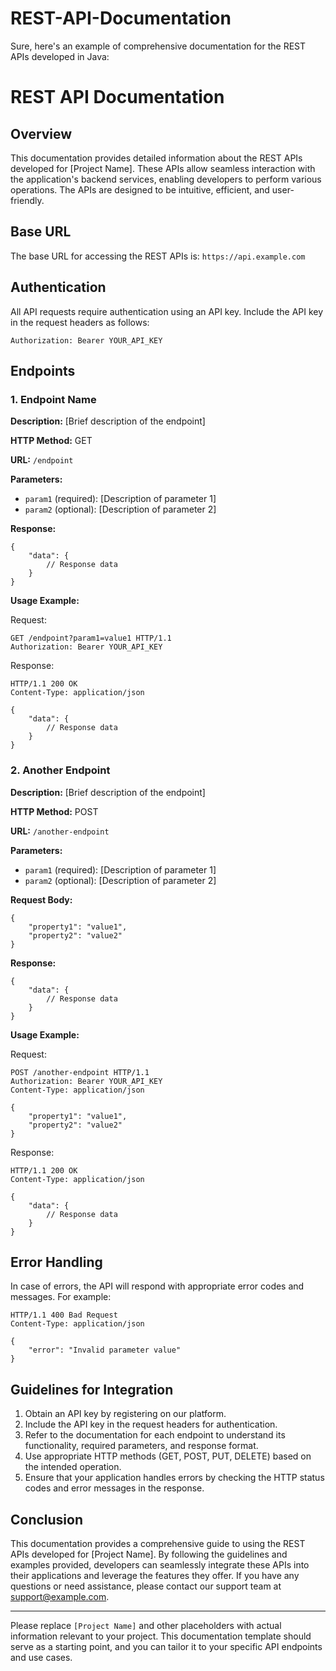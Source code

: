 # REST-API-Documentation
Sure, here's an example of comprehensive documentation for the REST APIs developed in Java:

# REST API Documentation

## Overview

This documentation provides detailed information about the REST APIs developed for [Project Name]. These APIs allow seamless interaction with the application's backend services, enabling developers to perform various operations. The APIs are designed to be intuitive, efficient, and user-friendly.

## Base URL

The base URL for accessing the REST APIs is: `https://api.example.com`

## Authentication

All API requests require authentication using an API key. Include the API key in the request headers as follows:

```
Authorization: Bearer YOUR_API_KEY
```

## Endpoints

### 1. Endpoint Name

**Description:** [Brief description of the endpoint]

**HTTP Method:** GET

**URL:** `/endpoint`

**Parameters:**
- `param1` (required): [Description of parameter 1]
- `param2` (optional): [Description of parameter 2]

**Response:**
```
{
    "data": {
        // Response data
    }
}
```

**Usage Example:**

Request:
```
GET /endpoint?param1=value1 HTTP/1.1
Authorization: Bearer YOUR_API_KEY
```

Response:
```
HTTP/1.1 200 OK
Content-Type: application/json

{
    "data": {
        // Response data
    }
}
```

### 2. Another Endpoint

**Description:** [Brief description of the endpoint]

**HTTP Method:** POST

**URL:** `/another-endpoint`

**Parameters:**
- `param1` (required): [Description of parameter 1]
- `param2` (optional): [Description of parameter 2]

**Request Body:**
```
{
    "property1": "value1",
    "property2": "value2"
}
```

**Response:**
```
{
    "data": {
        // Response data
    }
}
```

**Usage Example:**

Request:
```
POST /another-endpoint HTTP/1.1
Authorization: Bearer YOUR_API_KEY
Content-Type: application/json

{
    "property1": "value1",
    "property2": "value2"
}
```

Response:
```
HTTP/1.1 200 OK
Content-Type: application/json

{
    "data": {
        // Response data
    }
}
```

## Error Handling

In case of errors, the API will respond with appropriate error codes and messages. For example:

```
HTTP/1.1 400 Bad Request
Content-Type: application/json

{
    "error": "Invalid parameter value"
}
```

## Guidelines for Integration

1. Obtain an API key by registering on our platform.
2. Include the API key in the request headers for authentication.
3. Refer to the documentation for each endpoint to understand its functionality, required parameters, and response format.
4. Use appropriate HTTP methods (GET, POST, PUT, DELETE) based on the intended operation.
5. Ensure that your application handles errors by checking the HTTP status codes and error messages in the response.

## Conclusion

This documentation provides a comprehensive guide to using the REST APIs developed for [Project Name]. By following the guidelines and examples provided, developers can seamlessly integrate these APIs into their applications and leverage the features they offer. If you have any questions or need assistance, please contact our support team at support@example.com.

---

Please replace `[Project Name]` and other placeholders with actual information relevant to your project. This documentation template should serve as a starting point, and you can tailor it to your specific API endpoints and use cases.
